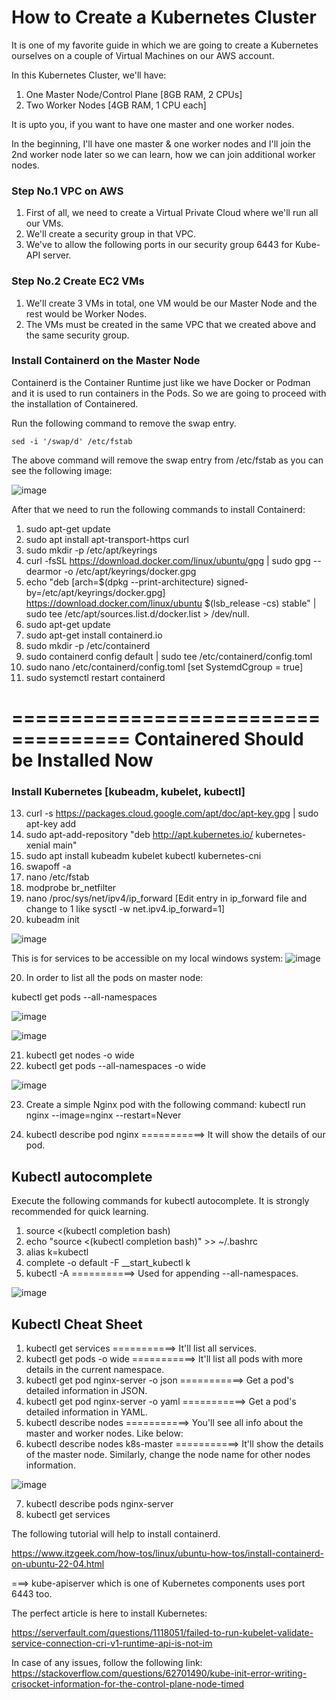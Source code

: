 # How to Create a Kubernetes Cluster

It is one of my favorite guide in which we are going to create a Kubernetes ourselves on a couple of Virtual Machines on our AWS account.

In this Kubernetes Cluster, we'll have:

1. One Master Node/Control Plane [8GB RAM, 2 CPUs]
2. Two Worker Nodes [4GB RAM, 1 CPU each]

It is upto you, if you want to have one master and one worker nodes.

In the beginning, I'll have one master & one worker nodes and I'll join the 2nd worker node later so we can learn, how we can join additional worker nodes.


### Step No.1 VPC on AWS

1. First of all, we need to create a Virtual Private Cloud where we'll run all our VMs.
2. We'll create a security group in that VPC.
3. We've to allow the following ports in our security group 6443 for Kube-API server.


### Step No.2 Create EC2 VMs

1. We'll create 3 VMs in total, one VM would be our Master Node and the rest would be Worker Nodes.
2. The VMs must be created in the same VPC that we created above and the same security group.

### Install Containerd on the Master Node 

Containerd is the Container Runtime just like we have Docker or Podman and it is used to run containers in the Pods. So we are going to proceed with the installation of Containered.

Run the following command to remove the swap entry.

`sed -i '/swap/d' /etc/fstab`

The above command will remove the swap entry from /etc/fstab as you can see the following image:

![image](https://user-images.githubusercontent.com/21220549/218764601-77bf10ec-15e9-4cad-9e76-781cb31ab315.png)

After that we need to run the following commands to install Containerd:

1. sudo apt-get update
2. sudo apt install apt-transport-https curl
3. sudo mkdir -p /etc/apt/keyrings
4. curl -fsSL https://download.docker.com/linux/ubuntu/gpg | sudo gpg --dearmor -o /etc/apt/keyrings/docker.gpg
5. echo "deb [arch=$(dpkg --print-architecture) signed-by=/etc/apt/keyrings/docker.gpg] https://download.docker.com/linux/ubuntu $(lsb_release -cs) stable" | sudo tee /etc/apt/sources.list.d/docker.list > /dev/null.
6. sudo apt-get update
7. sudo apt-get install containerd.io
8. sudo mkdir -p /etc/containerd
9. sudo containerd config default | sudo tee /etc/containerd/config.toml
10. sudo nano /etc/containerd/config.toml [set SystemdCgroup = true]
11. sudo systemctl restart containerd

====================================
Containered Should be Installed Now
====================================

### Install Kubernetes [kubeadm, kubelet, kubectl]

13. curl -s https://packages.cloud.google.com/apt/doc/apt-key.gpg | sudo apt-key add
14. sudo apt-add-repository "deb http://apt.kubernetes.io/ kubernetes-xenial main"
15. sudo apt install kubeadm kubelet kubectl kubernetes-cni
16. swapoff -a
17. nano /etc/fstab
18. modprobe br_netfilter
19. nano /proc/sys/net/ipv4/ip_forward [Edit entry in ip_forward file and change to 1 like sysctl -w net.ipv4.ip_forward=1]
20. kubeadm init

![image](https://user-images.githubusercontent.com/21220549/221897582-a3a1fa58-fee1-40f1-8b71-c120a13928ce.png)

This is for services to be accessible on my local windows system:
![image](https://user-images.githubusercontent.com/21220549/222120187-937e3868-f39e-4837-929c-3ad141a3db5c.png)

20. In order to list all the pods on master node:

kubectl get pods --all-namespaces

![image](https://user-images.githubusercontent.com/21220549/222126970-e70a4270-5c52-41b2-a37b-164a42ff5890.png)

![image](https://user-images.githubusercontent.com/21220549/222368243-5afde9e1-97ff-4173-adb4-8405d661e12b.png)

21. kubectl get nodes -o wide
22. kubectl get pods --all-namespaces -o wide

![image](https://user-images.githubusercontent.com/21220549/222374135-e2fc6717-06ad-4d4e-bd5c-0b19e03eefca.png)

23. Create a simple Nginx pod with the following command:
kubectl run nginx --image=nginx --restart=Never

24. kubectl describe pod nginx        ===========>    It will show the details of our pod.

## Kubectl autocomplete

Execute the following commands for kubectl autocomplete. It is strongly recommended for quick learning.

1. source <(kubectl completion bash)
2. echo "source <(kubectl completion bash)" >> ~/.bashrc
3. alias k=kubectl
4. complete -o default -F __start_kubectl k
5. kubectl -A        ===========>    Used for appending --all-namespaces.

![image](https://user-images.githubusercontent.com/21220549/223702236-5d84944e-15d1-4ad1-91c1-aa7746585e63.png)

## Kubectl Cheat Sheet

1. kubectl get services        ===========>    It'll list all services.
2. kubectl get pods -o wide        ===========>    It'll list all pods with more details in the current namespace.
3. kubectl get pod nginx-server -o json        ===========>  Get a pod's detailed information in JSON.  
4. kubectl get pod nginx-server -o yaml        ===========>  Get a pod's detailed information in YAML.
5. kubectl describe nodes        ===========>  You'll see all info about the master and worker nodes. Like below:
6. kubectl describe nodes k8s-master        ===========>  It'll show the details of the master node. Similarly, change the node name for other nodes information.

![image](https://user-images.githubusercontent.com/21220549/223710615-2e6ee76c-5aa8-4287-9152-ff9211d5989e.png)
  
7. kubectl describe pods nginx-server
8. kubectl get services

The following tutorial will help to install containerd.

https://www.itzgeek.com/how-tos/linux/ubuntu-how-tos/install-containerd-on-ubuntu-22-04.html

===>  kube-apiserver which is one of Kubernetes components uses port 6443 too.

The perfect article is here to install Kubernetes:

https://serverfault.com/questions/1118051/failed-to-run-kubelet-validate-service-connection-cri-v1-runtime-api-is-not-im

In case of any issues, follow the following link: https://stackoverflow.com/questions/62701490/kube-init-error-writing-crisocket-information-for-the-control-plane-node-timed
